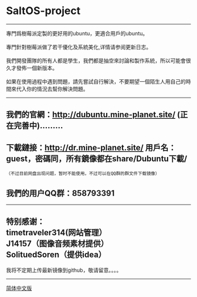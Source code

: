 # SaltOS-project
---
專門爲樹莓派定製的更好用的ubuntu，更適合用戶的ubuntu。<br>
<br>
專門針對樹莓派做了若干優化及系統美化,详情请参阅更新日志。<br>
<br>
我們開發團隊的所有人都是學生，我們都是抽空來討論和製作系統，所以可能會很久才發佈一個新版本。<br>
<br>
如果在使用過程中遇到問題，請先嘗試自行解決，不要期望一個陌生人用自己的時間來代入你的情況去幫你解決問題。<br>

---
## 我們的官網：http://dubuntu.mine-planet.site/ (正在完善中).........<br>
## 下載鏈接：http://dr.mine-planet.site/ 用戶名：guest，密碼同，所有鏡像都在share/Dubuntu下載/<br>
    （不过目前网盘出现问题，暂时不能使用，不过可以在QQ群的群文件下载镜像）
## 我們的用户QQ群：858793391

---
特别感谢：<br>
timetraveler314(网站管理）<br>
J14157（图像音频素材提供）<br>
SolituedSoren（提供idea）<br>
---
我将不定期上传最新镜像到github，敬请留意。。。。<br>

----
[简体中文版](https://github.com/Doesnt0/Dubuntu-project/blob/master/README%EF%BC%88Simplified%20Chinese%EF%BC%89.md)<br>

